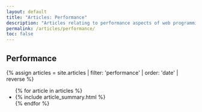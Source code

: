 ```yaml
---
layout: default
title: "Articles: Performance"
description: "Articles relating to performance aspects of web programming in Dart, such as the event loop."
permalink: /articles/performance/
toc: false
---
```


<div class="break-80">
  <h2>Performance</h2>
  {% assign articles = site.articles | filter: 'performance' | order: 'date' | reverse %}
  <ul class="nav-list">
    {% for article in articles %}
      <li>{% include article_summary.html %}</li>
    {% endfor %}
  </ul>
</div>
